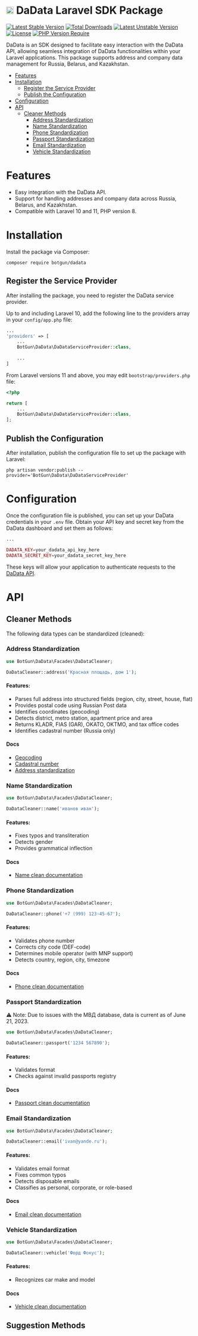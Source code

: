# <a href="https://botgun.ru/" target="_blank"><img src="https://avatars.githubusercontent.com/u/121749444?s=400&u=682a6bac6ba993a2a90ec220cfa205540d9d684b&v=4" width="20"></a> DaData Laravel SDK Package
[![Latest Stable Version](http://poser.pugx.org/botgun/dadata/v)](https://packagist.org/packages/botgun/dadata)
[![Total Downloads](http://poser.pugx.org/botgun/dadata/downloads)](https://packagist.org/packages/botgun/dadata)
[![Latest Unstable Version](http://poser.pugx.org/botgun/dadata/v/unstable)](https://packagist.org/packages/botgun/dadata)
[![License](http://poser.pugx.org/botgun/dadata/license)](https://packagist.org/packages/botgun/dadata)
[![PHP Version Require](http://poser.pugx.org/botgun/dadata/require/php)](https://packagist.org/packages/botgun/dadata)

DaData is an SDK designed to facilitate easy interaction with the DaData API, allowing seamless integration of DaData functionalities within your Laravel applications. This package supports address and company data management for Russia, Belarus, and Kazakhstan.

- [Features](#features)
- [Installation](#installation)
  - [Register the Service Provider](#register-the-service-provider)
  - [Publish the Configuration](#publish-the-configuration)
- [Configuration](#configuration) 
- [API](#api)
  - [Cleaner Methods](#cleaner-methods)
    - [Address Standardization](#address-standardization)
    - [Name Standardization](#name-standardization)
    - [Phone Standardization](#phone-standardization)
    - [Passport Standardization](#passport-standardization)
    - [Email Standardization](#email-standardization)
    - [Vehicle Standardization](#vehicle-standardization)
  

# Features

 - Easy integration with the DaData API.
 - Support for handling addresses and company data across Russia, Belarus, and Kazakhstan.
 - Compatible with Laravel 10 and 11, PHP version 8.

# Installation

Install the package via Composer:

```shell
composer require botgun/dadata
```

## Register the Service Provider
After installing the package, you need to register the DaData service provider.

Up to and including Laravel 10, add the following line to the providers array in your `config/app.php` file:

```php
...
'providers' => [
    ...
    BotGun\DaData\DaDataServiceProvider::class,
    
    ...
]
```

From Laravel versions 11 and above, you may edit `bootstrap/providers.php` file:

```php
<?php

return [
    ...
    BotGun\DaData\DaDataServiceProvider::class,
];

```

## Publish the Configuration

After installation, publish the configuration file to set up the package with Laravel:

```shell
php artisan vendor:publish --provider='BotGun\DaData\DaDataServiceProvider'
```

# Configuration

Once the configuration file is published, you can set up your DaData credentials in your `.env` file. Obtain your API key and secret key from the DaData dashboard and set them as follows:

```php
...

DADATA_KEY=your_dadata_api_key_here
DADATA_SECRET_KEY=your_dadata_secret_key_here
```

These keys will allow your application to authenticate requests to the [DaData API](https://dadata.ru/profile/#info).

# API

## Cleaner Methods

The following data types can be standardized (cleaned):

### Address Standardization

```php
use BotGun\DaData\Facades\DaDataCleaner;

DaDataCleaner::address('Красная площадь, дом 1');
```

#### Features:

- Parses full address into structured fields (region, city, street, house, flat)
- Provides postal code using Russian Post data
- Identifies coordinates (geocoding)
- Detects district, metro station, apartment price and area
- Returns KLADR, FIAS (GAR), OKATO, OKTMO, and tax office codes
- Identifies cadastral number (Russia only)

#### Docs

- [Geocoding](https://dadata.ru/api/geocode/)
- [Cadastral number](https://dadata.ru/api/cadastre-clean/)
- [Address standardization](https://dadata.ru/api/clean/address/)

### Name Standardization

```php
use BotGun\DaData\Facades\DaDataCleaner;

DaDataCleaner::name('иванов иван');
```

#### Features:

- Fixes typos and transliteration
- Detects gender
- Provides grammatical inflection

#### Docs
- [Name clean documentation](https://dadata.ru/api/clean/name/)

### Phone Standardization

```php
use BotGun\DaData\Facades\DaDataCleaner;

DaDataCleaner::phone('+7 (999) 123-45-67');
```

#### Features:

- Validates phone number
- Corrects city code (DEF-code)
- Determines mobile operator (with MNP support)
- Detects country, region, city, timezone

#### Docs

- [Phone clean documentation](https://dadata.ru/api/clean/phone/)

### Passport Standardization

⚠️ Note: Due to issues with the МВД database, data is current as of June 21, 2023.

```php
use BotGun\DaData\Facades\DaDataCleaner;

DaDataCleaner::passport('1234 567890');
```

#### Features:

- Validates format
- Checks against invalid passports registry

#### Docs

- [Passport clean documentation](https://dadata.ru/api/clean/passport/)

### Email Standardization

```php
use BotGun\DaData\Facades\DaDataCleaner;

DaDataCleaner::email('ivan@yande.ru');
```

#### Features:

- Validates email format
- Fixes common typos
- Detects disposable emails
- Classifies as personal, corporate, or role-based

#### Docs 

- [Email clean documentation](https://dadata.ru/api/clean/email/)

### Vehicle Standardization

```php
use BotGun\DaData\Facades\DaDataCleaner;

DaDataCleaner::vehicle('Форд Фокус');
```

#### Features:

- Recognizes car make and model

#### Docs
- [Vehicle clean documentation](https://dadata.ru/api/clean/vehicle/)

## Suggestion Methods


